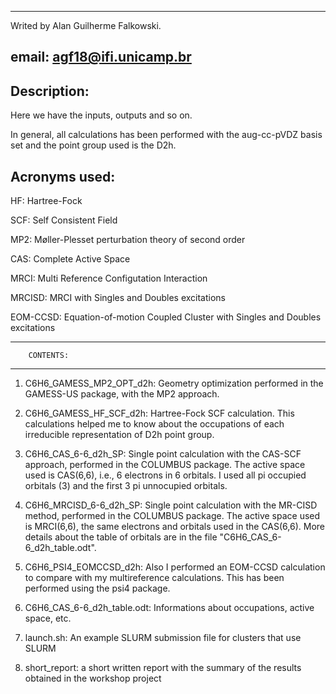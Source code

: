 ----------------------------------------------
Writed by Alan Guilherme Falkowski.

email: agf18@ifi.unicamp.br
----------------------------------------------

Description:
-----------

Here we have the inputs, outputs and so on.

In general, all calculations has been performed with the aug-cc-pVDZ basis set and the point group used is the D2h.


Acronyms used:
-------------

HF: Hartree-Fock

SCF: Self Consistent Field

MP2: Møller-Plesset perturbation theory of second order

CAS: Complete Active Space

MRCI: Multi Reference Configutation Interaction

MRCISD: MRCI with Singles and Doubles excitations

EOM-CCSD: Equation-of-motion Coupled Cluster with Singles and Doubles excitations

----------------------------------------------
		CONTENTS:
----------------------------------------------

1) C6H6_GAMESS_MP2_OPT_d2h: Geometry optimization performed in the GAMESS-US package, with the MP2 approach.

2) C6H6_GAMESS_HF_SCF_d2h: Hartree-Fock SCF calculation. This calculations helped me to know about the occupations of each irreducible representation of D2h point group.

3) C6H6_CAS_6-6_d2h_SP: Single point calculation with the CAS-SCF approach, performed in the COLUMBUS package. The active space used is CAS(6,6), i.e., 6 electrons in 6 orbitals. I used all pi occupied orbitals (3) and the first 3 pi unnocupied orbitals.

4) C6H6_MRCISD_6-6_d2h_SP: Single point calculation with the MR-CISD method, performed in the COLUMBUS package. The active space used is MRCI(6,6), the same electrons and orbitals used in the CAS(6,6). More details about the table of orbitals are in the file "C6H6_CAS_6-6_d2h_table.odt". 

5) C6H6_PSI4_EOMCCSD_d2h: Also I performed an EOM-CCSD calculation to compare with my multireference calculations. This has been performed using the psi4 package. 

6) C6H6_CAS_6-6_d2h_table.odt: Informations about occupations, active space, etc.

7) launch.sh: An example SLURM submission file for clusters that use SLURM

8) short_report: a short written report with the summary of the results obtained in the workshop project
